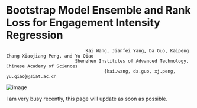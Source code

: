 # Bootstrap Model Ensemble and Rank Loss for Engagement Intensity Regression 
                                  Kai Wang, Jianfei Yang, Da Guo, Kaipeng Zhang Xiaojiang Peng, and Yu Qiao
                              Shenzhen Institutes of Advanced Technology, Chinese Academy of Sciences
                                         {kai.wang, da.guo, xj.peng, yu.qiao}@siat.ac.cn

![image](https://github.com/kaiwang960112/EmotiW_2019_engagement_regression/raw/master/figs/icmi_task2_pipeline.png)

I am very busy recently, this page will update as soon as possible.
